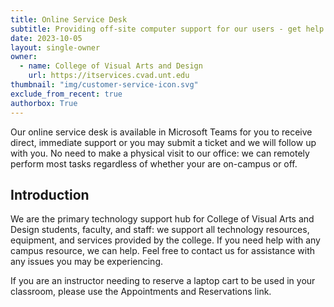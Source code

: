 ```yaml
---
title: Online Service Desk
subtitle: Providing off-site computer support for our users - get help regardless of where you are.
date: 2023-10-05
layout: single-owner
owner:
  - name: College of Visual Arts and Design
    url: https://itservices.cvad.unt.edu
thumbnail: "img/customer-service-icon.svg"
exclude_from_recent: true
authorbox: True
---
```

Our online service desk is available in Microsoft Teams for you to receive direct, immediate support or you may submit a ticket and we will follow up with you.  No need to make a physical visit to our office: we can remotely perform most tasks regardless of whether your are on-campus or off.
<!--more-->
## Introduction ##
We are the primary technology support hub for College of Visual Arts and Design students, faculty, and staff: we support all technology resources, equipment, and services provided by the college. If you need help with any campus resource, we can help. Feel free to contact us for assistance with any issues you may be experiencing.

If you are an instructor needing to reserve a laptop cart to be used in your classroom, please use the Appointments and Reservations link.